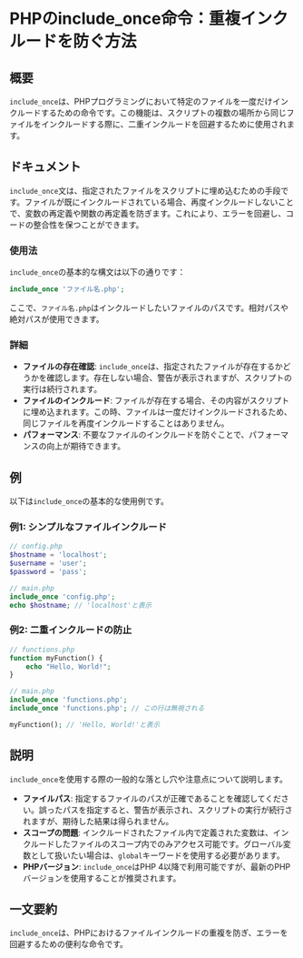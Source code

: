 <!--
Meta Description: # PHPのinclude_once命令：重複インクルードを防ぐ方法 ## 概要 `include_once`は、PHPプログラミングにおいて特定のファイルを一度だけインクルードするための命令です。この機能は、スクリプトの複数の場所から同じファイルをインクルードする際に、二重インクルードを回避するた...
Meta Keywords: include_once, php, functions, ファイル名, config
-->

# PHPのinclude_once命令：重複インクルードを防ぐ方法

## 概要
`include_once`は、PHPプログラミングにおいて特定のファイルを一度だけインクルードするための命令です。この機能は、スクリプトの複数の場所から同じファイルをインクルードする際に、二重インクルードを回避するために使用されます。

## ドキュメント
`include_once`文は、指定されたファイルをスクリプトに埋め込むための手段です。ファイルが既にインクルードされている場合、再度インクルードしないことで、変数の再定義や関数の再定義を防ぎます。これにより、エラーを回避し、コードの整合性を保つことができます。

### 使用法
`include_once`の基本的な構文は以下の通りです：

```php
include_once 'ファイル名.php';
```

ここで、`ファイル名.php`はインクルードしたいファイルのパスです。相対パスや絶対パスが使用できます。

### 詳細
- **ファイルの存在確認**: `include_once`は、指定されたファイルが存在するかどうかを確認します。存在しない場合、警告が表示されますが、スクリプトの実行は続行されます。
- **ファイルのインクルード**: ファイルが存在する場合、その内容がスクリプトに埋め込まれます。この時、ファイルは一度だけインクルードされるため、同じファイルを再度インクルードすることはありません。
- **パフォーマンス**: 不要なファイルのインクルードを防ぐことで、パフォーマンスの向上が期待できます。

## 例
以下は`include_once`の基本的な使用例です。

### 例1: シンプルなファイルインクルード
```php
// config.php
$hostname = 'localhost';
$username = 'user';
$password = 'pass';

// main.php
include_once 'config.php';
echo $hostname; // 'localhost'と表示
```

### 例2: 二重インクルードの防止
```php
// functions.php
function myFunction() {
    echo "Hello, World!";
}

// main.php
include_once 'functions.php';
include_once 'functions.php'; // この行は無視される

myFunction(); // 'Hello, World!'と表示
```

## 説明
`include_once`を使用する際の一般的な落とし穴や注意点について説明します。

- **ファイルパス**: 指定するファイルのパスが正確であることを確認してください。誤ったパスを指定すると、警告が表示され、スクリプトの実行が続行されますが、期待した結果は得られません。
- **スコープの問題**: インクルードされたファイル内で定義された変数は、インクルードしたファイルのスコープ内でのみアクセス可能です。グローバル変数として扱いたい場合は、`global`キーワードを使用する必要があります。
- **PHPバージョン**: `include_once`はPHP 4以降で利用可能ですが、最新のPHPバージョンを使用することが推奨されます。

## 一文要約
`include_once`は、PHPにおけるファイルインクルードの重複を防ぎ、エラーを回避するための便利な命令です。